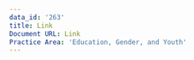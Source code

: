 ```yaml
---
data_id: '263'
title: Link
Document URL: Link
Practice Area: 'Education, Gender, and Youth'
---
```

